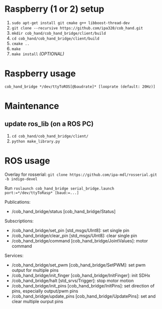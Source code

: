 # Raspberry (1 or 2) setup

1. `sudo apt-get install git cmake g++ libboost-thread-dev`
2. `git clone --recursive https://github.com/ipa320/cob_hand.git`
3. `mkdir cob_hand/cob_hand_bridge/client/build`
4. `cd cob_hand/cob_hand_bridge/client/build`
5. `cmake ..`
6. `make`
7. `make install` *(OPTIONAL)*

# Raspberry usage

`cob_hand_bridge */dev/ttyToROS[@baudrate]* [looprate (default: 20Hz)]`

# Maintenance
## update ros_lib (on a ROS PC)
1. `cd cob_hand/cob_hand_bridge/client/`
2. `python make_library.py`

# ROS usage
Overlay for rosserial: `git clone https://github.com/ipa-mdl/rosserial.git -b indigo-devel`

Run `roslaunch cob_hand_bridge serial_bridge.launch port:=*/dev/ttyToRasp* [baud:=...]`

Publications:                                                                                                                                                                                                                                                                  
 * /cob_hand_bridge/status [cob_hand_bridge/Status]

Subscriptions: 
 * /cob_hand_bridge/set_pin [std_msgs/UInt8]: set single pin
 * /cob_hand_bridge/clear_pin [std_msgs/UInt8]: clear single pin
 * /cob_hand_bridge/command [cob_hand_bridge/JointValues]: motor command 

Services: 
 * /cob_hand_bridge/set_pwm [cob_hand_bridge/SetPWM]: set pwm output for multiple pins
 * /cob_hand_bridge/init_finger [cob_hand_bridge/InitFinger]: init SDHx
 * /cob_hand_bridge/halt [std_srvs/Trigger]: stop motor motion
 * /cob_hand_bridge/init_pins [cob_hand_bridge/InitPins]: set direction of pins, especially output/pwm pins
 * /cob_hand_bridge/update_pins [cob_hand_bridge/UpdatePins]: set and clear multiple ourput pins


